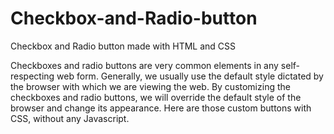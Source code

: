 # Checkbox-and-Radio-button
Checkbox and Radio button made with HTML and CSS 

Checkboxes and radio buttons are very common elements in any self-respecting web form. Generally, we usually use the default style dictated by the browser with which we are viewing the web.
By customizing the checkboxes and radio buttons, we will override the default style of the browser and change its appearance. Here are those custom buttons with CSS, without any Javascript.
